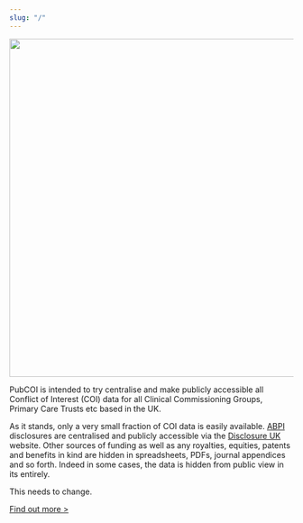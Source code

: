 ```yaml
---
slug: "/"
---
```


<img src="/img/pubcoi-07.svg" style="height: 15vh" />

PubCOI is intended to try centralise and make publicly accessible all Conflict of Interest (COI) data
for all Clinical Commissioning Groups, Primary Care Trusts etc based in the UK.

As it stands, only a very small fraction of COI data is easily available. [ABPI](https://www.abpi.org.uk) disclosures are centralised and publicly accessible via the [Disclosure UK](https://search.disclosureuk.org.uk/) website. Other sources of funding as well as any royalties, equities, patents and benefits in kind are hidden in spreadsheets, PDFs, journal appendices and so forth. Indeed in some cases, the data is hidden from public view in its entirely.

This needs to change.

[Find out more \>](/project-info)